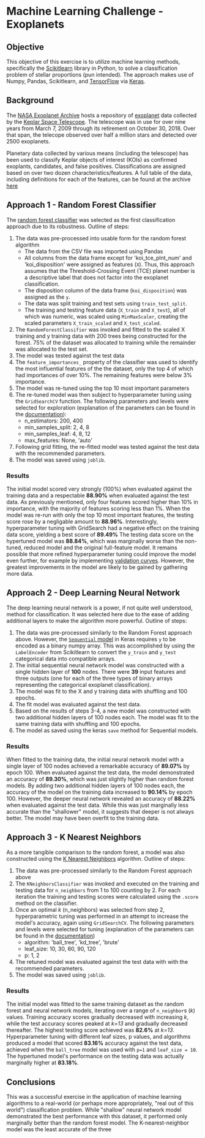# Machine Learning Challenge - Exoplanets

## Objective

This objective of this exercise is to utilize machine learning methods, specifically the [Scikitlearn](https://scikit-learn.org/stable/) library in Python, to solve a classification problem of stellar proportions (pun intended). The approach makes use of Numpy, Pandas, Scikitlearn, and [TensorFlow](https://www.tensorflow.org/) via [Keras](https://keras.io/guides/sequential_model/).

## Background

The [NASA Exoplanet Archive](https://exoplanetarchive.ipac.caltech.edu/docs/data.html) hosts a repository of [exoplanet](https://en.wikipedia.org/wiki/Exoplanet) data collected by the [Keplar Space Telescope](https://en.wikipedia.org/wiki/Kepler_space_telescope). The telescope was in use for over nine years from March 7, 2009 through its retirement on October 30, 2018. Over that span, the telecope observed over half a million stars and detected over 2500 exoplanets. 

Planetary data collected by various means (including the telescope) has been used to classify Keplar objects of interest (KOIs) as confirmed exoplants, candidates, and false positives. Classifications are assigned based on over two dozen characteristics/features. A full table of the data, including definitions for each of the features, can be found at the archive [here](https://exoplanetarchive.ipac.caltech.edu/cgi-bin/TblView/nph-tblView?app=ExoTbls&config=cumulative)

## Approach 1 - Random Forest Classifier

The [random forest classifier](https://scikit-learn.org/stable/modules/generated/sklearn.ensemble.RandomForestClassifier.html) was selected as the first classification approach due to its robustness. Outline of steps:
1. The data was pre-processed into usable form for the random forest algorithm
    - The data from the CSV file was imported using Pandas
    - All columns from the data frame except for 'koi_tce_plnt_num' and 'koi_disposition' were assigned as features (`X`). Thus, this approach assumes that the Threshold-Crossing Event (TCE) planet number is a descriptive label that does not factor into the exoplanet classification.
    - The disposition column of the data frame (`koi_disposition`) was assigned as the `y`.
    - The data was split training and test sets using `train_test_split`.
    - The training and testing feature data (`X_train` and `X_test`), all of which was numeric, was scaled using `MinMaxScaler`, creating the scaled parameters `X_train_scaled` and `X_test_scaled`.
2. The `RandomForestClassifier` was invoked and fitted to the scaled X training and y training data with 200 trees being constructed for the forest. 75% of the dataset was allocated to training while the remainder was allocated to the test set.
3. The model was tested against the test data
4. The `feature_importances_` property of the classifier was used to identify the most influential features of the the dataset, only the top 4 of which had importances of over 10%. The remaining features were below 3% importance. 
5. The model was re-tuned using the top 10 most important parameters
6. The re-tuned model was then subject to hyperparameter tuning using the `GridSearchCV` function. The following parameters and levels were selected for exploration (explanation of the parameters can be found in the [documentation](https://scikit-learn.org/stable/modules/generated/sklearn.ensemble.RandomForestClassifier.html?highlight=randomforest#sklearn.ensemble.RandomForestClassifier)):
    - n_estimators: 200, 400
    - min_samples_split: 2, 4, 8
    - min_samples_leaf: 4, 8, 12
    - max_features: None, 'auto'
7. Following grid fitting, the re-fitted model was tested against the test data with the recommended parameters.
8. The model was saved using `joblib`.

### Results
The initial model scored very strongly (100%) when evaluated against the training data and a respectable **88.90%** when evaluated against the test data. As previously mentioned, only four features scored higher than 10% in importance, with the majority of features scoring less than 1%. 
When the model was re-run with only the top 10 most important features, the testing score rose by a negligable amount to **88.96%**. Interestingly, hyperparameter tuning with GridSearch had a negative effect on the training data score, yielding a best score of **89.49%** The testing data score on the hypertuned model was **88.84%**, which was marginally worse than the non-tuned, reduced model and the original full-feature model. It remains possible that more refined hyperparameter tuning could improve the model even further, for example by implementing [validation curves](https://towardsdatascience.com/optimizing-hyperparameters-in-random-forest-classification-ec7741f9d3f6). However, the greatest improvements in the model are likely to be gained by gathering more data.

## Approach 2 - Deep Learning Neural Network

The deep learning neural network is a power, if not quite well understood, method for classification. It was selected here due to the ease of adding additional layers to make the algorithm more powerful. Outline of steps:
1. The data was pre-processed similarly to the Random Forest approach above. However, the [`Sequential` model](https://keras.io/guides/sequential_model/) in Keras requires `y` to be encoded as a binary numpy array. This was accomplished by using the `LabelEncoder` from Scikitlearn to convert the `y_train` and `y_test` categorical data into compatible arrays.
2. The initial sequential neural network model was constructed with a single hidden layer of **100** nodes. There were **39** input features and three outputs (one for each of the three types of binary arrays representing the categorical exoplanet classification).
3. The model was fit to the X and y training data with shuffling and 100 epochs.
4. The fit model was evaluated against the test data.
5. Based on the results of steps 3-4, a new model was constructed with two additional hidden layers of 100 nodes each. The model was fit to the same training data with shuffling and 100 epochs.
6. The model as saved using the keras `save` method for Sequential models.

### Results
When fitted to the training data, the initial neural network model with a single layer of 100 nodes achieved a remarkable accuracy of **89.07%** by epoch 100. When evaluated against the test data, the model demonstrated an accuracy of **89.30%**, which was just slightly higher than random forest models. 
By adding two additional hidden layers of 100 nodes each, the accuracy of the model on the training data increased to **90.14%** by epoch 100. However, the deeper neural network revealed an accuracy of **88.22%** when evaluated against the test data. While this was just marginally less accurate than the "shallower" model, it suggests that deeper is not always better. The model may have been overfit to the training data.

## Approach 3 - K Nearest Neighbors

As a more tangible comparison to the random forest, a model was also constructed using the [K Nearest Neighbors](https://scikit-learn.org/stable/modules/generated/sklearn.neighbors.NearestNeighbors.html#sklearn.neighbors.NearestNeighbors.radius_neighbors) algorithm. Outline of steps:
1. The data was pre-processed similarly to the Random Forest approach above
2. The `KNeighborsClassifier` was invoked and executed on the training and testing data for `n_neighbors` from 1 to 100 counting by 2. For each iteration the training and testing scores were calculated using the `.score` method on the classifier.
3. Once an optimal *k* (n_neighbors) was selected from step 2, hyperparametric tuning was performed in an attempt to increase the model's accuracy, again using `GridSearchCV`. The following parameters and levels were selected for tuning (explanation of the parameters can be found in the [documentation](https://scikit-learn.org/stable/modules/generated/sklearn.neighbors.NearestNeighbors.html#sklearn.neighbors.NearestNeighbors))
    - algorithm: 'ball_tree', 'kd_tree', 'brute'
    - leaf_size: 10, 30, 60, 90, 120
    - p: 1, 2
4. The retuned model was evaluated against the test data with with the recommended parameters.
5. The model was saved using `joblib`.


### Results
The initial model was fitted to the same training dataset as the random forest and neural network models, iterating over a range of `n_neighbor`s (*k*) values. Training accuracy scores gradually decreased with increasing *k*, while the test accuracy scores peaked at *k=13* and gradually decreased thereafter. The highest testing score achieved was **82.6%** at *k=13*. 
Hyperparameter tuning with different leaf sizes, p values, and algorithms produced a model that scored **83.16%** accuracy against the test data, achieved when the `ball_tree` model was used with `p=1` and `leaf_size = 10`. The hypertuned model's performance on the testing data was actually marginally higher at **83.18%**. 

## Conclusions
This was a successful exercise in the application of machine learning algorithms to a real-world (or perhaps more appropriately, "real out of this world") classification problem. While "shallow" neural network model demonstrated the best performance with this dataset, it performed only marginally better than the random forest model. The K-nearest-neighbor model was the least accurate of the three
